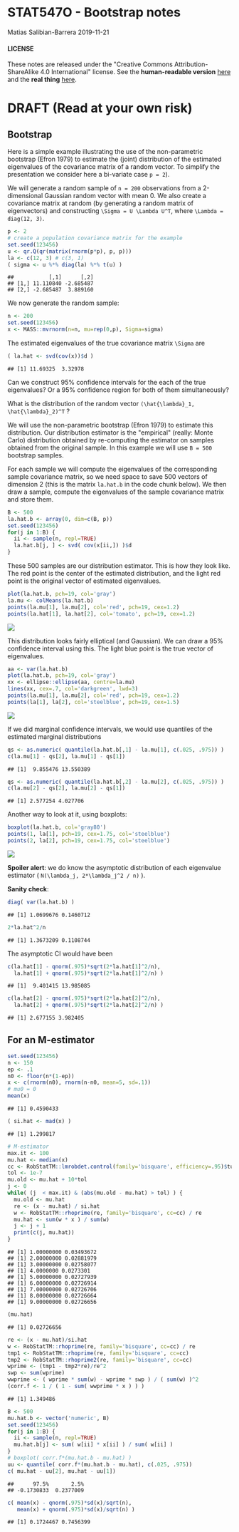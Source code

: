 STAT547O - Bootstrap notes
================
Matias Salibian-Barrera
2019-11-21

#### LICENSE

These notes are released under the "Creative Commons Attribution-ShareAlike 4.0 International" license. See the **human-readable version** [here](https://creativecommons.org/licenses/by-sa/4.0/) and the **real thing** [here](https://creativecommons.org/licenses/by-sa/4.0/legalcode).

DRAFT (Read at your own risk)
=============================

Bootstrap
---------

Here is a simple example illustrating the use of the non-parametric bootstrap (Efron 1979) to estimate the (joint) distribution of the estimated eigenvalues of the covariance matrix of a random vector. To simplify the presentation we consider here a bi-variate case `p = 2`).

We will generate a random sample of `n = 200` observations from a 2-dimensional Gaussian random vector with mean 0. We also create a covariance matrix at random (by generating a random matrix of eigenvectors) and constructing `\Sigma = U \Lambda U^T`, where `\Lambda = diag(12, 3)`.

``` r
p <- 2
# create a population covariance matrix for the example
set.seed(123456)
u <- qr.Q(qr(matrix(rnorm(p*p), p, p)))
la <- c(12, 3) # c(3, 1)
( sigma <- u %*% diag(la) %*% t(u) )
```

    ##           [,1]      [,2]
    ## [1,] 11.110840 -2.685487
    ## [2,] -2.685487  3.889160

We now generate the random sample:

``` r
n <- 200
set.seed(123456)
x <- MASS::mvrnorm(n=n, mu=rep(0,p), Sigma=sigma)
```

The estimated eigenvalues of the true covariance matrix `\Sigma` are

``` r
( la.hat <- svd(cov(x))$d )
```

    ## [1] 11.69325  3.32978

Can we construct 95% confidence intervals for the each of the true eigenvalues? Or a 95% confidence region for both of them simultaneously?

What is the distribution of the random vector `(\hat{\lambda}_1, \hat{\lambda}_2)^T` ?

We will use the non-parametric bootstrap (Efron 1979) to estimate this distribution. Our distribution estimator is the "empirical" (really: Monte Carlo) distribution obtained by re-computing the estimator on samples obtained from the original sample. In this example we will use `B = 500` bootstrap samples.

For each sample we will compute the eigenvalues of the corresponding sample covariance matrix, so we need space to save 500 vectors of dimension 2 (this is the matrix `la.hat.b` in the code chunk below). We then draw a sample, compute the eigenvalues of the sample covariance matrix and store them.

``` r
B <- 500
la.hat.b <- array(0, dim=c(B, p))
set.seed(123456)
for(j in 1:B) {
  ii <- sample(n, repl=TRUE)
  la.hat.b[j, ] <- svd( cov(x[ii,]) )$d
}
```

These 500 samples are our distribution estimator. This is how they look like. The red point is the center of the estimated distribution, and the light red point is the original vector of estimated eigenvalues.

``` r
plot(la.hat.b, pch=19, col='gray')
la.mu <- colMeans(la.hat.b)
points(la.mu[1], la.mu[2], col='red', pch=19, cex=1.2)
points(la.hat[1], la.hat[2], col='tomato', pch=19, cex=1.2)
```

![](Bootstrap_files/figure-markdown_github/bootsam-1.png)

This distribution looks fairly elliptical (and Gaussian). We can draw a 95% confidence interval using this. The light blue point is the true vector of eigenvalues.

``` r
aa <- var(la.hat.b) 
plot(la.hat.b, pch=19, col='gray')
xx <- ellipse::ellipse(aa, centre=la.mu)
lines(xx, cex=.7, col='darkgreen', lwd=3)
points(la.mu[1], la.mu[2], col='red', pch=19, cex=1.2)
points(la[1], la[2], col='steelblue', pch=19, cex=1.5)
```

![](Bootstrap_files/figure-markdown_github/bootsam2-1.png)

If we did marginal confidence intervals, we would use quantiles of the estimated marginal distributions

``` r
qs <- as.numeric( quantile(la.hat.b[,1] - la.mu[1], c(.025, .975)) )
c(la.mu[1] - qs[2], la.mu[1] - qs[1])
```

    ## [1]  9.855476 13.550389

``` r
qs <- as.numeric( quantile(la.hat.b[,2] - la.mu[2], c(.025, .975)) )
c(la.mu[2] - qs[2], la.mu[2] - qs[1])
```

    ## [1] 2.577254 4.027706

Another way to look at it, using boxplots:

``` r
boxplot(la.hat.b, col='gray80')
points(1, la[1], pch=19, cex=1.75, col='steelblue')
points(2, la[2], pch=19, cex=1.75, col='steelblue')
```

![](Bootstrap_files/figure-markdown_github/marg2-1.png)

**Spoiler alert**: we do know the asymptotic distribution of each eigenvalue estimator ( `N(\lambda_j, 2*\lambda_j^2 / n)` ).

**Sanity check**:

``` r
diag( var(la.hat.b) )
```

    ## [1] 1.0699676 0.1460712

``` r
2*la.hat^2/n
```

    ## [1] 1.3673209 0.1108744

The asymptotic CI would have been

``` r
c(la.hat[1] - qnorm(.975)*sqrt(2*la.hat[1]^2/n), 
  la.hat[1] + qnorm(.975)*sqrt(2*la.hat[1]^2/n) )
```

    ## [1]  9.401415 13.985085

``` r
c(la.hat[2] - qnorm(.975)*sqrt(2*la.hat[2]^2/n), 
  la.hat[2] + qnorm(.975)*sqrt(2*la.hat[2]^2/n) )
```

    ## [1] 2.677155 3.982405

For an M-estimator
------------------

``` r
set.seed(123456)
n <- 150
ep <- .1
n0 <- floor(n*(1-ep))
x <- c(rnorm(n0), rnorm(n-n0, mean=5, sd=.1))
# mu0 = 0
mean(x)
```

    ## [1] 0.4590433

``` r
( si.hat <- mad(x) ) 
```

    ## [1] 1.299817

``` r
# M-estimator
max.it <- 100
mu.hat <- median(x)
cc <- RobStatTM::lmrobdet.control(family='bisquare', efficiency=.95)$tuning.psi
tol <- 1e-7
mu.old <- mu.hat + 10*tol
j <- 0
while( (j  < max.it) & (abs(mu.old - mu.hat) > tol) ) {
  mu.old <- mu.hat
  re <- (x - mu.hat) / si.hat
  w <- RobStatTM::rhoprime(re, family='bisquare', cc=cc) / re
  mu.hat <- sum(w * x ) / sum(w)
  j <- j + 1
  print(c(j, mu.hat))
}
```

    ## [1] 1.00000000 0.03493672
    ## [1] 2.00000000 0.02881979
    ## [1] 3.00000000 0.02758077
    ## [1] 4.0000000 0.0273301
    ## [1] 5.00000000 0.02727939
    ## [1] 6.00000000 0.02726914
    ## [1] 7.00000000 0.02726706
    ## [1] 8.00000000 0.02726664
    ## [1] 9.00000000 0.02726656

``` r
(mu.hat)
```

    ## [1] 0.02726656

``` r
re <- (x - mu.hat)/si.hat
w <- RobStatTM::rhoprime(re, family='bisquare', cc=cc) / re
tmp1 <- RobStatTM::rhoprime(re, family='bisquare', cc=cc)
tmp2 <- RobStatTM::rhoprime2(re, family='bisquare', cc=cc)
wprime <- (tmp1 - tmp2*re)/re^2
swp <- sum(wprime)
wwprime <- ( wprime * sum(w) - wprime * swp ) / ( sum(w) )^2
(corr.f <- 1 / ( 1 - sum( wwprime * x ) ) )
```

    ## [1] 1.349486

``` r
B <- 500
mu.hat.b <- vector('numeric', B)
set.seed(123456)
for(j in 1:B) {
  ii <- sample(n, repl=TRUE)
  mu.hat.b[j] <- sum( w[ii] * x[ii] ) / sum( w[ii] )
}
# boxplot( corr.f*(mu.hat.b - mu.hat) )
uu <- quantile( corr.f*(mu.hat.b - mu.hat), c(.025, .975))
c( mu.hat - uu[2], mu.hat - uu[1])
```

    ##      97.5%       2.5% 
    ## -0.1730833  0.2377009

``` r
c( mean(x) - qnorm(.975)*sd(x)/sqrt(n), 
   mean(x) + qnorm(.975)*sd(x)/sqrt(n) )
```

    ## [1] 0.1724467 0.7456399
